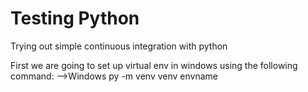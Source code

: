 # Testing Python
Trying out simple continuous integration with python

First we are going to set up virtual env in windows using the following command:
-->Windows
py -m venv venv envname
